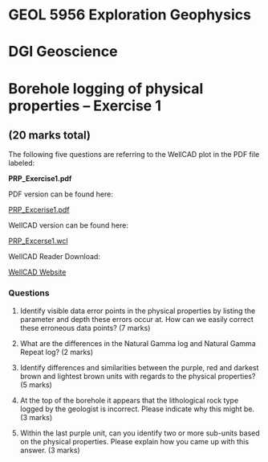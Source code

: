 # GEOL 5956 Exploration Geophysics
# DGI Geoscience
# Borehole logging of physical properties – Exercise 1

## (20 marks total)

The following five questions are referring to the WellCAD plot in the PDF file labeled:

**PRP_Exercise1.pdf** 

PDF version can be found here:

[PRP_Excerise1.pdf](https://github.com/DGI-Geoscience/merc2023/blob/master/PRP_Exercise1.pdf)

WellCAD version can be found here:

[PRP_Excerse1.wcl](https://github.com/DGI-Geoscience/merc2023/blob/master/PRP_Exercise1.WCL)

WellCAD Reader Download:

[WellCAD Website](https://www.alt.lu/download/)


### Questions

1. Identify visible data error points in the physical properties by listing the parameter and depth these
errors occur at. How can we easily correct these erroneous data points? (7 marks)

2. What are the differences in the Natural Gamma log and Natural Gamma Repeat log? (2 marks)

3. Identify differences and similarities between the purple, red and darkest brown and lightest brown units with regards to the physical properties? (5 marks)

4. At the top of the borehole it appears that the lithological rock type logged by the geologist is incorrect. Please indicate why this might be.  (3 marks)

5. Within the last purple unit, can you identify two or more sub-units based on the physical properties. Please explain how you came up with this answer. (3 marks)

